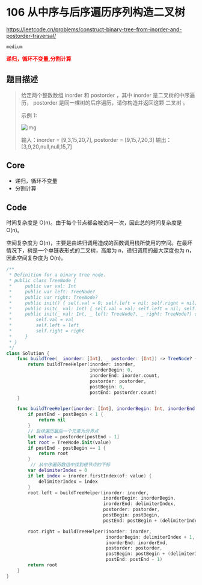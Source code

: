 # 106 从中序与后序遍历序列构造二叉树

https://leetcode.cn/problems/construct-binary-tree-from-inorder-and-postorder-traversal/

`medium`

**<font color=red>递归，循环不变量,分割计算</font>**

## 题目描述

> 给定两个整数数组 inorder 和 postorder ，其中 inorder 是二叉树的中序遍历， postorder 是同一棵树的后序遍历，请你构造并返回这颗 二叉树 。
>
>  
>
> 示例 1:
>
> ![img](https://assets.leetcode.com/uploads/2021/02/19/tree.jpg)
>
> 输入：inorder = [9,3,15,20,7], postorder = [9,15,7,20,3]
> 输出：[3,9,20,null,null,15,7]



## Core

- 递归，循环不变量
- 分割计算



## Code

时间复杂度是 O(n)。由于每个节点都会被访问一次，因此总的时间复杂度是 O(n)。

空间复杂度为 O(n)，主要是由递归调用造成的函数调用栈所使用的空间。在最坏情况下，树是一个单链表形式的二叉树，高度为 n，递归调用的最大深度也为 n，因此空间复杂度为 O(n)。

```swift
/**
 * Definition for a binary tree node.
 * public class TreeNode {
 *     public var val: Int
 *     public var left: TreeNode?
 *     public var right: TreeNode?
 *     public init() { self.val = 0; self.left = nil; self.right = nil; }
 *     public init(_ val: Int) { self.val = val; self.left = nil; self.right = nil; }
 *     public init(_ val: Int, _ left: TreeNode?, _ right: TreeNode?) {
 *         self.val = val
 *         self.left = left
 *         self.right = right
 *     }
 * }
 */
class Solution {
    func buildTree(_ inorder: [Int], _ postorder: [Int]) -> TreeNode? {
        return buildTreeHelper(inorder: inorder, 
                               inorderBegin: 0, 
                               inorderEnd: inorder.count, 
                               postorder: postorder, 
                               postBegin: 0, 
                               postEnd: postorder.count)
    }

    func buildTreeHelper(inorder: [Int], inorderBegin: Int, inorderEnd: Int, postorder: [Int], postBegin: Int, postEnd: Int) -> TreeNode? {
        if postEnd - postBegin < 1 {
            return nil
        }
        // 后续遍历最后一个元素为分界点
        let value = postorder[postEnd - 1]
        let root = TreeNode.init(value)
        if postEnd - postBegin == 1 {
            return root
        }
         // 从中序遍历数组中找到根节点的下标
        var delimiterIndex = 0
        if let index = inorder.firstIndex(of: value) {
            delimiterIndex = index
        }
        root.left = buildTreeHelper(inorder: inorder, 
                                    inorderBegin: inorderBegin, 
                                    inorderEnd: delimiterIndex, 
                                    postorder: postorder, 
                                    postBegin: postBegin, 
                                    postEnd: postBegin + (delimiterIndex - inorderBegin))

        root.right = buildTreeHelper(inorder: inorder, 
                                     inorderBegin: delimiterIndex + 1, 
                                     inorderEnd: inorderEnd, 
                                     postorder: postorder, 
                                     postBegin: postBegin + (delimiterIndex - inorderBegin), 
                                     postEnd: postEnd - 1)
        return root
    }
}
```

